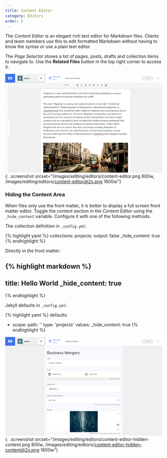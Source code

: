 ```yaml
---
title: Content Editor
category: Editors
order: 2
---
```


The *Content Editor* is an elegant rich text editor for Markdown files. Clients and team members use this to edit formatted Markdown without having to know the syntax or use a plain text editor.

The *Page Selector* shows a list of pages, posts, drafts and collection items to navigate to. Use the **Related Files** button in the top right corner to access it.

![Content Editor](/images/editing/editors/content-editor.png){: .screenshot srcset="/images/editing/editors/content-editor.png 800w, /images/editing/editors/content-editor@2x.png 1600w"}

### Hiding the Content Area

When files only use the front matter, it is better to display a full screen front matter editor. Toggle the content section in the *Content Editor* using the `_hide_content` variable. Configure it with one of the following methods.

The collection definition in `_config.yml`\:

{% highlight yaml %}
collections:
  projects:
    output: false
    _hide_content: true
{% endhighlight %}

Directly in the front matter:

{% highlight markdown %}
---
title: Hello World
_hide_content: true
---
{% endhighlight %}

Jekyll defaults in `_config.yml`\:

{% highlight yaml %}
defaults:
  - scope:
      path: ''
      type: 'projects'
    values:
      _hide_content: true
{% endhighlight %}

![Content Editor with no content section](/images/editing/editors/content-editor-hidden-content.png){: .screenshot srcset="/images/editing/editors/content-editor-hidden-content.png 800w, /images/editing/editors/content-editor-hidden-content@2x.png 1600w"}